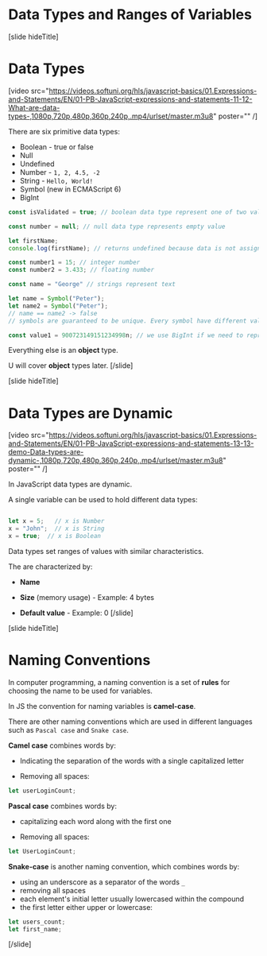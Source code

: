 # Data Types and Ranges of Variables

[slide hideTitle]
# Data Types

[video src="https://videos.softuni.org/hls/javascript-basics/01.Expressions-and-Statements/EN/01-PB-JavaScript-expressions-and-statements-11-12-What-are-data-types-,1080p,720p,480p,360p,240p,.mp4/urlset/master.m3u8" poster="" /]

There are six primitive data types:

* Boolean - true or false
* Null
* Undefined
* Number - `1, 2, 4.5, -2`
* String - `Hello, World!`
* Symbol (new in ECMAScript 6)
* BigInt

```js
const isValidated = true; // boolean data type represent one of two values - true or false
```

```js
const number = null; // null data type represents empty value
```

```js
let firstName;
console.log(firstName); // returns undefined because data is not assigned
```

```js
const number1 = 15; // integer number
const number2 = 3.433; // floating number
```

```js
const name = "George" // strings represent text
```

```js
let name = Symbol("Peter");
let name2 = Symbol("Peter");
// name == name2 -> false      
// symbols are guaranteed to be unique. Every symbol have different value
```

```js
const value1 = 900723149151234998n; // we use BigInt if we need to represent bigger value than number can store
```

Everything else is an **object** type.

U will cover **object** types later.
[/slide]

[slide hideTitle]
# Data Types are Dynamic


[video src="https://videos.softuni.org/hls/javascript-basics/01.Expressions-and-Statements/EN/01-PB-JavaScript-expressions-and-statements-13-13-demo-Data-types-are-dynamic-,1080p,720p,480p,360p,240p,.mp4/urlset/master.m3u8" poster="" /]

In JavaScript data types are dynamic.

A single variable can be used to hold different data types:

```js

let x = 5;   // x is Number
x = "John";  // x is String
x = true;  // x is Boolean
```

Data types set ranges of values with similar characteristics.

The are characterized by:

* **Name**

* **Size** (memory usage) - Example: 4 bytes

* **Default value** - Example: 0
[/slide]

[slide hideTitle]
# Naming Conventions

In computer programming, a naming convention is a set of **rules** for choosing the name to be used for variables.

In JS the convention for naming variables is **camel-case**. 

There are other naming conventions which are used in different languages such as `Pascal case` and  `Snake case`. 

**Camel case** combines words by:

* Indicating the separation of the words with a single capitalized letter

* Removing all spaces:

```js
let userLoginCount;
```

**Pascal case** combines words by:

* capitalizing each word along with the first one

* Removing all spaces:

```js
let UserLoginCount;
```

**Snake-case** is another naming convention, which combines words by:

* using an underscore as a separator of the words `_`
* removing all spaces
* each element's initial letter usually lowercased within the compound
* the first letter either upper or lowercase:

```js
let users_count;
let first_name;
```

[/slide]
